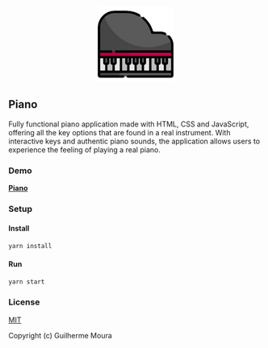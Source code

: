 <p align="center">
  <img
    style="object: contain; height: 150px"
    src="https://raw.githubusercontent.com/glhrmoura/piano/master/src/images/logo.png"
  />
</p>

## Piano

Fully functional piano application made with HTML, CSS and JavaScript, offering all the key options that are found in a real instrument. With interactive keys and authentic piano sounds, the application allows users to experience the feeling of playing a real piano.

### Demo

[**Piano**](https://exquisite-pie-01cc07.netlify.app/)

### Setup

#### Install

```
yarn install
```

#### Run

```
yarn start
```

### License

[MIT](https://github.com/glhrmoura/piano/blob/master/LICENSE)

Copyright (c) Guilherme Moura
